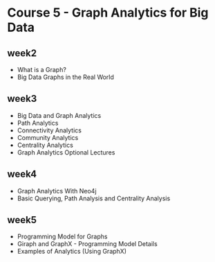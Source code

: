 # Course 5 - Graph Analytics for Big Data

## week2
* What is a Graph?
* Big Data Graphs in the Real World

## week3
* Big Data and Graph Analytics
* Path Analytics
* Connectivity Analytics
* Community Analytics
* Centrality Analytics
* Graph Analytics Optional Lectures

## week4
* Graph Analytics With Neo4j
* Basic Querying, Path Analysis and Centrality Analysis

## week5
* Programming Model for Graphs
* Giraph and GraphX - Programming Model Details
* Examples of Analytics (Using GraphX)
